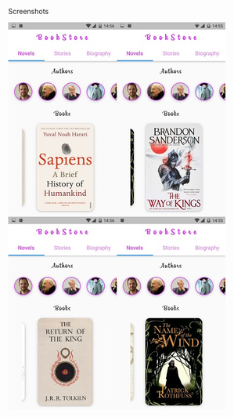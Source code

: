 
Screenshots

![](/screenshots/1.jpeg)![](/screenshots/2.jpeg)![](/screenshots/3.jpeg)![](/screenshots/4.jpeg)